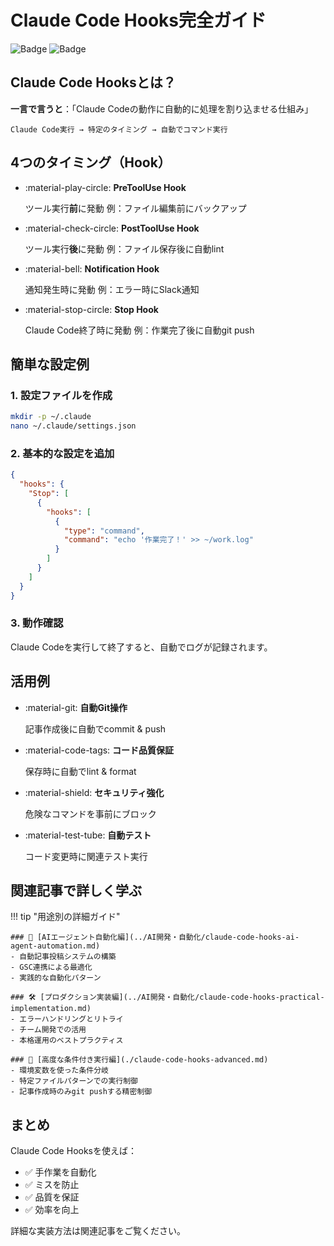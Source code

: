 # Claude Code Hooks完全ガイド

![Badge](https://img.shields.io/badge/Claude%20Code-Hooks-blue.svg)
![Badge](https://img.shields.io/badge/Status-Latest-green.svg)

## Claude Code Hooksとは？

**一言で言うと**：「Claude Codeの動作に自動的に処理を割り込ませる仕組み」

```
Claude Code実行 → 特定のタイミング → 自動でコマンド実行
```

## 4つのタイミング（Hook）

<div class="grid cards" markdown>

-   :material-play-circle: **PreToolUse Hook**
    
    ツール実行**前**に発動
    例：ファイル編集前にバックアップ

-   :material-check-circle: **PostToolUse Hook**
    
    ツール実行**後**に発動
    例：ファイル保存後に自動lint

-   :material-bell: **Notification Hook**
    
    通知発生時に発動
    例：エラー時にSlack通知

-   :material-stop-circle: **Stop Hook**
    
    Claude Code終了時に発動
    例：作業完了後に自動git push

</div>

## 簡単な設定例

### 1. 設定ファイルを作成
```bash
mkdir -p ~/.claude
nano ~/.claude/settings.json
```

### 2. 基本的な設定を追加
```json
{
  "hooks": {
    "Stop": [
      {
        "hooks": [
          {
            "type": "command",
            "command": "echo '作業完了！' >> ~/work.log"
          }
        ]
      }
    ]
  }
}
```

### 3. 動作確認
Claude Codeを実行して終了すると、自動でログが記録されます。

## 活用例

<div class="grid cards" markdown>

-   :material-git: **自動Git操作**
    
    記事作成後に自動でcommit & push

-   :material-code-tags: **コード品質保証**
    
    保存時に自動でlint & format

-   :material-shield: **セキュリティ強化**
    
    危険なコマンドを事前にブロック

-   :material-test-tube: **自動テスト**
    
    コード変更時に関連テスト実行

</div>

## 関連記事で詳しく学ぶ

!!! tip "用途別の詳細ガイド"
    
    ### 🎯 [AIエージェント自動化編](../AI開発・自動化/claude-code-hooks-ai-agent-automation.md)
    - 自動記事投稿システムの構築
    - GSC連携による最適化
    - 実践的な自動化パターン
    
    ### 🛠️ [プロダクション実装編](../AI開発・自動化/claude-code-hooks-practical-implementation.md)
    - エラーハンドリングとリトライ
    - チーム開発での活用
    - 本格運用のベストプラクティス
    
    ### 🔧 [高度な条件付き実行編](./claude-code-hooks-advanced.md)
    - 環境変数を使った条件分岐
    - 特定ファイルパターンでの実行制御
    - 記事作成時のみgit pushする精密制御

## まとめ

Claude Code Hooksを使えば：
- ✅ 手作業を自動化
- ✅ ミスを防止
- ✅ 品質を保証
- ✅ 効率を向上

詳細な実装方法は関連記事をご覧ください。